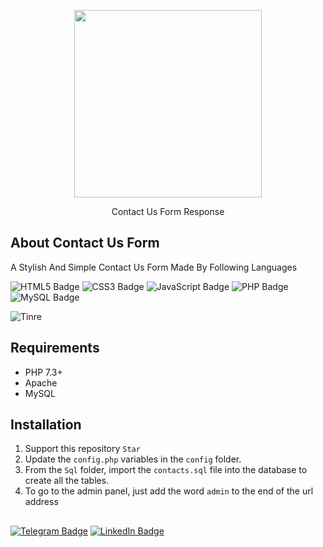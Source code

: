 <p align="center"><img src="https://HeroExpert.ir/GitHub/Preview.png" width="300"></p>

<p align="center">Contact Us Form Response</p>

## About Contact Us Form

A Stylish And Simple Contact Us Form Made By Following Languages

![HTML5 Badge](https://img.shields.io/badge/HTML5-E34F26?logo=html5&logoColor=fff&style=flat)
![CSS3 Badge](https://img.shields.io/badge/CSS3-1572B6?logo=css3&logoColor=fff&style=flat)
![JavaScript Badge](https://img.shields.io/badge/JavaScript-F7DF1E?logo=javascript&logoColor=000&style=flat)
![PHP Badge](https://img.shields.io/badge/PHP-777BB4?logo=php&logoColor=fff&style=flat)
![MySQL Badge](https://img.shields.io/badge/MySQL-4479A1?logo=mysql&logoColor=fff&style=flat)
 

![Tinre](https://HeroExpert.ir/GitHub/Contact-Us-Form/Preview.gif)


## Requirements
* PHP 7.3+
* Apache
* MySQL
  

## Installation

1. Support this repository `Star`
2. Update the `config.php` variables in the `config` folder.
3. From the `Sql` folder, import the `contacts.sql` file into the database to create all the tables.
4. To go to the admin panel, just add the word `admin` to the end of the url address

## 

<a href="https://t.me/HeroExpert_ir">![Telegram Badge](https://img.shields.io/badge/Telegram-26A5E4?logo=telegram&logoColor=fff&style=flat)</a>
<a href="https://www.linkedin.com/in/amirreza-ebrahimi-9623052a9">![LinkedIn Badge](https://img.shields.io/badge/LinkedIn-0A66C2?logo=linkedin&logoColor=fff&style=flat)</a>
